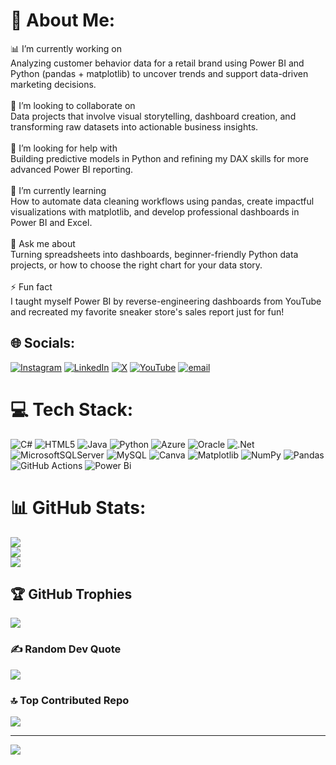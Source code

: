 # 💫 About Me:
📊 I’m currently working on<br>Analyzing customer behavior data for a retail brand using Power BI and Python (pandas + matplotlib) to uncover trends and support data-driven marketing decisions.<br><br>🤝 I’m looking to collaborate on<br>Data projects that involve visual storytelling, dashboard creation, and transforming raw datasets into actionable business insights.<br><br>🧠 I’m looking for help with<br>Building predictive models in Python and refining my DAX skills for more advanced Power BI reporting.<br><br>🌱 I’m currently learning<br>How to automate data cleaning workflows using pandas, create impactful visualizations with matplotlib, and develop professional dashboards in Power BI and Excel.<br><br>💬 Ask me about<br>Turning spreadsheets into dashboards, beginner-friendly Python data projects, or how to choose the right chart for your data story.<br><br>⚡ Fun fact<br>I taught myself Power BI by reverse-engineering dashboards from YouTube and recreated my favorite sneaker store's sales report just for fun!


## 🌐 Socials:
[![Instagram](https://img.shields.io/badge/Instagram-%23E4405F.svg?logo=Instagram&logoColor=white)](https://instagram.com/leduma._) [![LinkedIn](https://img.shields.io/badge/LinkedIn-%230077B5.svg?logo=linkedin&logoColor=white)](https://www.linkedin.com/in/leduma-moshoeshoe-467840293/) [![X](https://img.shields.io/badge/X-black.svg?logo=X&logoColor=white)](https://x.com/_lituation_boy) [![YouTube](https://img.shields.io/badge/YouTube-%23FF0000.svg?logo=YouTube&logoColor=white)](https://youtube.com/@leduma._) [![email](https://img.shields.io/badge/Email-D14836?logo=gmail&logoColor=white)](mailto:tjhummer15@gmail.com) 

# 💻 Tech Stack:
![C#](https://img.shields.io/badge/c%23-%23239120.svg?style=for-the-badge&logo=csharp&logoColor=white) ![HTML5](https://img.shields.io/badge/html5-%23E34F26.svg?style=for-the-badge&logo=html5&logoColor=white) ![Java](https://img.shields.io/badge/java-%23ED8B00.svg?style=for-the-badge&logo=openjdk&logoColor=white) ![Python](https://img.shields.io/badge/python-3670A0?style=for-the-badge&logo=python&logoColor=ffdd54) ![Azure](https://img.shields.io/badge/azure-%230072C6.svg?style=for-the-badge&logo=microsoftazure&logoColor=white) ![Oracle](https://img.shields.io/badge/Oracle-F80000?style=for-the-badge&logo=oracle&logoColor=white) ![.Net](https://img.shields.io/badge/.NET-5C2D91?style=for-the-badge&logo=.net&logoColor=white) ![MicrosoftSQLServer](https://img.shields.io/badge/Microsoft%20SQL%20Server-CC2927?style=for-the-badge&logo=microsoft%20sql%20server&logoColor=white) ![MySQL](https://img.shields.io/badge/mysql-4479A1.svg?style=for-the-badge&logo=mysql&logoColor=white) ![Canva](https://img.shields.io/badge/Canva-%2300C4CC.svg?style=for-the-badge&logo=Canva&logoColor=white) ![Matplotlib](https://img.shields.io/badge/Matplotlib-%23ffffff.svg?style=for-the-badge&logo=Matplotlib&logoColor=black) ![NumPy](https://img.shields.io/badge/numpy-%23013243.svg?style=for-the-badge&logo=numpy&logoColor=white) ![Pandas](https://img.shields.io/badge/pandas-%23150458.svg?style=for-the-badge&logo=pandas&logoColor=white) ![GitHub Actions](https://img.shields.io/badge/github%20actions-%232671E5.svg?style=for-the-badge&logo=githubactions&logoColor=white) ![Power Bi](https://img.shields.io/badge/power_bi-F2C811?style=for-the-badge&logo=powerbi&logoColor=black)
# 📊 GitHub Stats:
![](https://github-readme-stats.vercel.app/api?username=LedumaMoshoeshoe&theme=dark&hide_border=false&include_all_commits=true&count_private=false)<br/>
![](https://nirzak-streak-stats.vercel.app/?user=LedumaMoshoeshoe&theme=dark&hide_border=false)<br/>
![](https://github-readme-stats.vercel.app/api/top-langs/?username=LedumaMoshoeshoe&theme=dark&hide_border=false&include_all_commits=true&count_private=false&layout=compact)

## 🏆 GitHub Trophies
![](https://github-profile-trophy.vercel.app/?username=LedumaMoshoeshoe&theme=radical&no-frame=false&no-bg=true&margin-w=4)

### ✍️ Random Dev Quote
![](https://quotes-github-readme.vercel.app/api?type=horizontal&theme=radical)

### 🔝 Top Contributed Repo
![](https://github-contributor-stats.vercel.app/api?username=LedumaMoshoeshoe&limit=5&theme=dark&combine_all_yearly_contributions=true)

---
[![](https://visitcount.itsvg.in/api?id=LedumaMoshoeshoe&icon=0&color=0)](https://visitcount.itsvg.in)

<!-- Proudly created with GPRM ( https://gprm.itsvg.in ) -->
